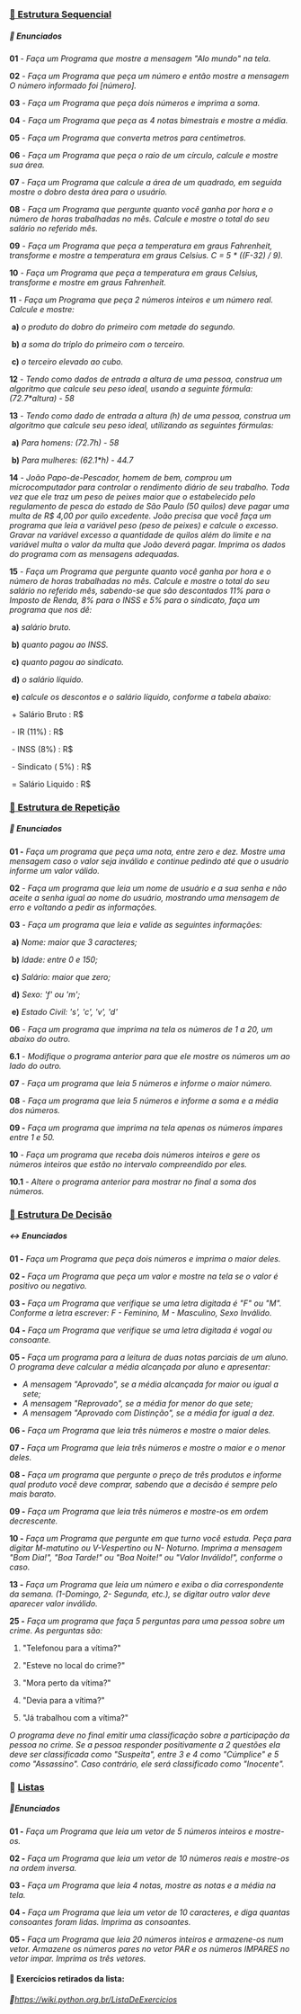 ### [:file_folder: Estrutura Sequencial](https://github.com/Kmiatelli/Python-Codes/tree/master/Estrutura%20Sequencial)

##### 		:memo: Enunciados

**01** - _Faça um Programa que mostre a mensagem "Alo mundo" na tela._

**02** - _Faça um Programa que peça um número e então mostre a mensagem *O número informado foi [número]*._

**03** - _Faça um Programa que peça dois números e imprima a soma._

**04** - _Faça um Programa que peça as 4 notas bimestrais e mostre a média._

**05** - _Faça um Programa que converta metros para centímetros._

**06** - _Faça um Programa que peça o raio de um círculo, calcule e mostre sua área._

**07** - _Faça um Programa que calcule a área de um quadrado, em seguida mostre o dobro desta área para o usuário._

**08** - _Faça um Programa que pergunte quanto você ganha por hora e o número de horas trabalhadas no mês. Calcule e mostre o total do seu salário no referido mês._

**09** - _Faça um Programa que peça a temperatura em graus Fahrenheit, transforme e mostre a temperatura em graus Celsius. C = 5 * ((F-32) / 9)._

**10** - _Faça um Programa que peça a temperatura em graus Celsius, transforme e mostre em graus Fahrenheit._

**11** - _Faça um Programa que peça 2 números inteiros e um número real. Calcule e mostre:_

​		**a)** _o produto do dobro do primeiro com metade do segundo._

​		**b)** _a soma do triplo do primeiro com o terceiro._

​		**c)** _o terceiro elevado ao cubo._

**12** - _Tendo como dados de entrada a altura de uma pessoa, construa um algoritmo que calcule seu peso ideal, usando a seguinte fórmula: (72.7*altura) - 58_

**13** - _Tendo como dado de entrada a altura (h) de uma pessoa, construa um algoritmo que calcule seu peso ideal, utilizando as seguintes fórmulas:_

​		**a)** _Para homens: (72.7*h) - 58*_

​		**b)** _Para mulheres: (62.1*h) - 44.7_

**14** - _João Papo-de-Pescador, homem de bem, comprou um microcomputador para controlar o rendimento diário de seu trabalho. Toda vez que ele traz um peso de peixes maior que o estabelecido pelo regulamento de pesca do estado de São Paulo (50 quilos) deve pagar uma multa de R$ 4,00 por quilo excedente. João precisa que você faça um programa que leia a variável *peso* (peso de peixes) e calcule o excesso. Gravar na variável *excesso* a quantidade de quilos além do limite e na variável *multa* o valor da multa que João deverá pagar. Imprima os dados do programa com as mensagens adequadas._

**15** - _Faça um Programa que pergunte quanto você ganha por hora e o número de horas trabalhadas no mês. Calcule e mostre o total do seu salário no referido mês, sabendo-se que são descontados 11% para o Imposto de Renda, 8% para o INSS e 5% para o sindicato, faça um programa que nos dê:_

​		**a)** _salário bruto._

​		**b)** _quanto pagou ao INSS._

​		**c)** _quanto pagou ao sindicato._

​		**d)** _o salário líquido._

​		**e)** _calcule os descontos e o salário líquido, conforme a tabela abaixo:_

​			+ Salário Bruto : R$

​			- IR (11%) : R$

​			- INSS (8%) : R$

​			- Sindicato ( 5%) : R$

​			= Salário Liquido : R$

### [:file_folder: Estrutura de Repetição](https://github.com/Kmiatelli/Python-Codes/tree/master/Estrutura%20Repeti%C3%A7%C3%A3o) 

##### 	:repeat: Enunciados

**01 -** _Faça um programa que peça uma nota, entre zero e dez. Mostre uma mensagem caso o valor seja inválido e continue pedindo até que o usuário informe um valor válido._

**02** - _Faça um programa que leia um nome de usuário e a sua senha e não aceite a senha igual ao nome do usuário, mostrando uma mensagem de erro e voltando a pedir as informações._

**03** - _Faça um programa que leia e valide as seguintes informações:_

​		**a)** _Nome: maior que 3 caracteres;_

​		**b)** _Idade: entre 0 e 150;_

​		**c)** _Salário: maior que zero;_

​		**d)** _Sexo: 'f' ou 'm';_

​		**e)** _Estado Civil: 's', 'c', 'v', 'd'_

**06** - _Faça um programa que imprima na tela os números de 1 a 20, um abaixo do outro._

**6.1** - _Modifique o programa anterior para que ele mostre os números um ao lado do outro._

**07** - _Faça um programa que leia 5 números e informe o maior número._

**08** - _Faça um programa que leia 5 números e informe a soma e a média dos números._

**09 -** _Faça um programa que imprima na tela apenas os números ímpares entre 1 e 50._

**10** - _Faça um programa que receba dois números inteiros e gere os números inteiros que estão no intervalo compreendido por eles._

**10.1** - _Altere o programa anterior para mostrar no final a soma dos números._

### [:file_folder: Estrutura De Decisão](https://github.com/Kmiatelli/Python-Codes/tree/master/Estrutura%20Decis%C3%A3o)

##### :left_right_arrow: Enunciados

**01 -** _Faça um Programa que peça dois números e imprima o maior deles._

**02 -** _Faça um Programa que peça um valor e mostre na tela se o valor é positivo ou negativo._

**03 -** _Faça um Programa que verifique se uma letra digitada é "F" ou "M". Conforme a letra escrever: F - Feminino, M - Masculino, Sexo Inválido._

**04 -** _Faça um Programa que verifique se uma letra digitada é vogal ou consoante._

**05 -** _Faça um programa para a leitura de duas notas parciais de um aluno. O programa deve calcular a média alcançada por aluno e apresentar:_

- _A mensagem "Aprovado", se a média alcançada for maior ou igual a sete;_
- _A mensagem "Reprovado", se a média for menor do que sete;_
- _A mensagem "Aprovado com Distinção", se a média for igual a dez._

**06 -** _Faça um Programa que leia três números e mostre o maior deles._

**07 -** _Faça um Programa que leia três números e mostre o maior e o menor deles._

**08 -** _Faça um programa que pergunte o preço de três produtos e informe qual produto você deve comprar, sabendo que a decisão é sempre pelo mais barato._

**09 -** _Faça um Programa que leia três números e mostre-os em ordem decrescente._

**10 -** _Faça um Programa que pergunte em que turno você estuda. Peça para digitar M-matutino ou V-Vespertino ou N- Noturno. Imprima a mensagem "Bom Dia!", "Boa Tarde!" ou "Boa Noite!" ou "Valor Inválido!", conforme o caso._

**13 -** _Faça um Programa que leia um número e exiba o dia correspondente da semana. (1-Domingo, 2- Segunda, etc.), se digitar outro valor deve aparecer valor inválido._

**25 -** _Faça um programa que faça 5 perguntas para uma pessoa sobre um crime. As perguntas são:_

1. "Telefonou para a vítima?"

2. "Esteve no local do crime?"

3. "Mora perto da vítima?"

4. "Devia para a vítima?"

5. "Já trabalhou com a vítima?" 

_O programa deve no final emitir uma classificação sobre a participação da pessoa no crime. Se a pessoa responder positivamente a 2 questões ela deve ser classificada como "Suspeita", entre 3 e 4 como "Cúmplice" e 5 como "Assassino". Caso contrário, ele será classificado como "Inocente"._



### :file_folder: [Listas](https://github.com/Kmiatelli/Python-Codes/tree/master/Listas)

##### :bookmark_tabs:Enunciados

**01 -** _Faça um Programa que leia um vetor de 5 números inteiros e mostre-os._

**02 -** _Faça um Programa que leia um vetor de 10 números reais e mostre-os na ordem inversa._

**03 -** _Faça um Programa que leia 4 notas, mostre as notas e a média na tela._

**04 -** _Faça um Programa que leia um vetor de 10 caracteres, e diga quantas consoantes foram lidas. Imprima as consoantes._

**05 -** _Faça um Programa que leia 20 números inteiros e armazene-os num vetor. Armazene os números pares no vetor PAR e os números IMPARES no vetor impar. Imprima os três vetores._



#### :mag_right: Exercícios retirados da lista: 

###### :link:https://wiki.python.org.br/ListaDeExercicios













